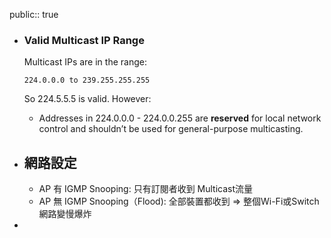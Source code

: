 public:: true

- ### **Valid Multicast IP Range**
  
  Multicast IPs are in the range:
  
  ```
  224.0.0.0 to 239.255.255.255
  ```
  
  So 224.5.5.5 is valid. However:
	- Addresses in 224.0.0.0 - 224.0.0.255 are **reserved** for local network control and shouldn’t be used for general-purpose multicasting.
- ## 網路設定
	- AP 有 IGMP Snooping: 只有訂閱者收到 Multicast流量
	- AP 無 IGMP Snooping（Flood): 全部裝置都收到 => 整個Wi-Fi或Switch網路變慢爆炸
-